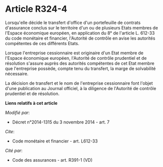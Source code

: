 # Article R324-4

Lorsqu'elle décide le transfert d'office d'un portefeuille de contrats d'assurance conclus sur le territoire d'un ou de
plusieurs Etats membres de l'Espace économique européen, en application           du 8° de l'article L. 612-33  du code
monétaire et financier, l'Autorité de contrôle en avise les autorités compétentes de ces différents Etats. 

Lorsque l'entreprise cessionnaire est originaire d'un Etat membre de l'Espace économique européen, l'Autorité de contrôle
prudentiel et de résolution s'assure auprès des autorités compétentes de cet Etat membre que l'entreprise possède, compte
tenu du transfert, la marge de solvabilité nécessaire. 

La décision de transfert et le nom de l'entreprise cessionnaire font l'objet d'une publication au Journal officiel, à la
diligence de l'Autorité de contrôle prudentiel et de résolution.

**Liens relatifs à cet article**

_Modifié par_:

  - Décret n°2014-1315 du 3 novembre 2014 - art. 7

_Cite_:

  - Code monétaire et financier - art. L612-33

_Cité par_:

  - Code des assurances - art. R391-1 (VD)
